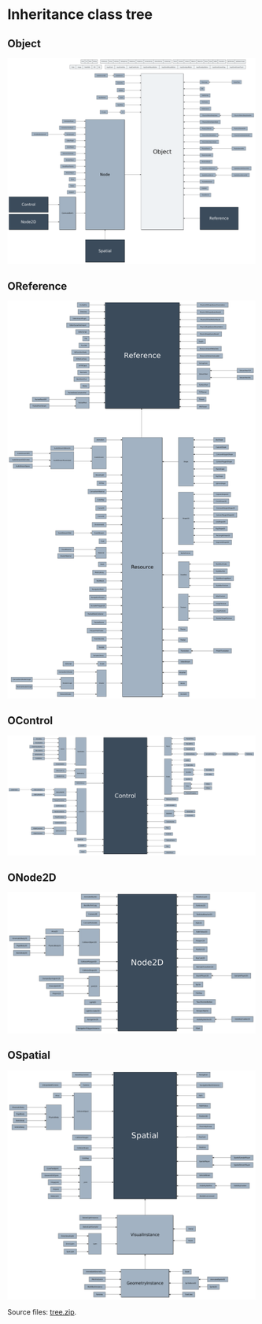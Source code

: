 
# Inheritance class tree

## Object

![](img/Object.png)

## OReference

![](img/Reference.png)

## OControl

![](img/Control.png)

## ONode2D

![](img/Node2D.png)

## OSpatial

![](img/Spatial.png)

Source files: [tree.zip](files/class_tree.zip).

